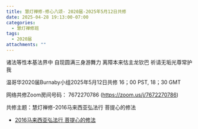 ```yaml
---
title: 慧灯禅修-修心八颂- 2020届-2025年5月12日共修
date: 2025-04-28 19:13:00-07:00
categories:
  - 慧灯禅修班
tags:
  - 2020届
attachments: ""
---
```

诸法等性本基法界中 自现圆满三身游舞力
离障本来怙主龙钦巴 祈请无垢光尊常护我

温哥华2020届Burnaby小组2025年5月12日共修
16；00 PST, 18；30 GMT

网络共修Zoom房间号码： 7672270786 (<https://zoom.us/j/7672270786>)

共修主题：慧灯禅修-2016马来西亚弘法行 菩提心的修法

* [2016马来西亚弘法行 菩提心的修法](https://www.fohuifayu.com/index.php/huideng-jiangtang/huanqiu-xilie/malai-xiya/1113-l16018)






